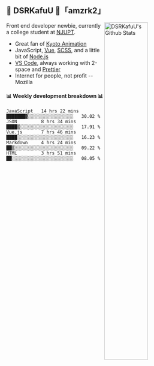 ## 🍥 DSRKafuU 🍥「amzrk2」

<img align="right" alt="DSRKafuU's Github Stats" width="48%" src="https://github-readme-stats.vercel.app/api?username=amzrk2&count_private=true&show_icons=true&title_color=7793cc&icon_color=7793cc&text_color=595858&bg_color=ffffff" />

Front end developer newbie, currently a college student at [NJUPT](https://www.njupt.edu.cn/).

- Great fan of [Kyoto Animation](https://www.kyotoanimation.co.jp/)
- JavaScript, [Vue](https://vuejs.org/), [SCSS](https://sass-lang.com/), and a little bit of [Node.js](https://nodejs.org/)
- [VS Code](https://code.visualstudio.com), always working with 2-space and [Prettier](https://prettier.io/)
- Internet for people, not profit -- Mozilla

#### :bar_chart: Weekly development breakdown :bar_chart:

<!--START_SECTION:waka-->
```text
JavaScript   14 hrs 22 mins  ███████▓░░░░░░░░░░░░░░░░░   30.02 % 
JSON         8 hrs 34 mins   ████▒░░░░░░░░░░░░░░░░░░░░   17.91 % 
Vue.js       7 hrs 46 mins   ████░░░░░░░░░░░░░░░░░░░░░   16.23 % 
Markdown     4 hrs 24 mins   ██▒░░░░░░░░░░░░░░░░░░░░░░   09.22 % 
HTML         3 hrs 51 mins   ██░░░░░░░░░░░░░░░░░░░░░░░   08.05 % 
```
<!--END_SECTION:waka-->
